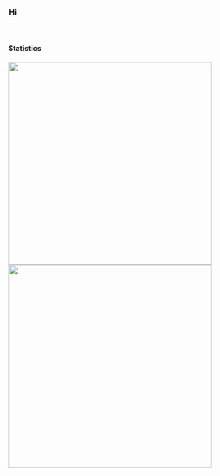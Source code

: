 <h3>Hi</h3>
<br>
<h4>Statistics</h4>
<img width="400px" src="https://github-readme-stats.vercel.app/api?username=GarudaFX&show_icons=true&theme=cobalt"><br>
<img width="400px" src="https://github-readme-stats.vercel.app/api/top-langs/?username=GarudaFX&layout=demo">
